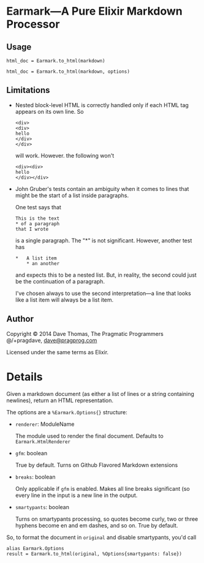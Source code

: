 
<!-- moduledoc: Earmark -->

# Earmark—A Pure Elixir Markdown Processor

## Usage

    html_doc = Earmark.to_html(markdown)

    html_doc = Earmark.to_html(markdown, options)

## Limitations

* Nested block-level HTML is correctly handled only if each HTML
  tag appears on its own line. So

      <div>
      <div>
      hello
      </div>
      </div>

  will work. However. the following won't

      <div><div>
      hello
      </div></div>

* John Gruber's tests contain an ambiguity when it comes to 
  lines that might be the start of a list inside paragraphs.
 
  One test says that

      This is the text
      * of a paragraph
      that I wrote

  is a single paragraph. The "*" is not significant. However, another
  test has

      *   A list item
          * an another

  and expects this to be a nested list. But, in reality, the second could just
  be the continuation of a paragraph.

  I've chosen always to use the second interpretation—a line that looks like
  a list item will always be a list item.

## Author

Copyright © 2014 Dave Thomas, The Pragmatic Programmers  
@/+pragdave,  dave@pragprog.com

Licensed under the same terms as Elixir.
<!-- endmoduledoc: Earmark -->

# Details
<!-- doc: Earmark.to_html -->
Given a markdown document (as either a list of lines or 
a string containing newlines), return an HTML representation.

The options are a `%Earmark.Options{}` structure:

* `renderer`: ModuleName

  The module used to render the final document. Defaults to 
  `Earmark.HtmlRenderer`

* `gfm`: boolean

  True by default. Turns on Github Flavored Markdown extensions

* `breaks`: boolean

  Only applicable if `gfm` is enabled. Makes all line breaks
  significant (so every line in the input is a new line in the
  output.

* `smartypants`: boolean

  Turns on smartypants processing, so quotes become curly, two
  or three hyphens become en and em dashes, and so on. True by
  default.

So, to format the document in `original` and disable smartypants,
you'd call

    alias Earmark.Options
    result = Earmark.to_html(original, %Options{smartypants: false})

<!-- enddoc: Earmark.to_html -->
